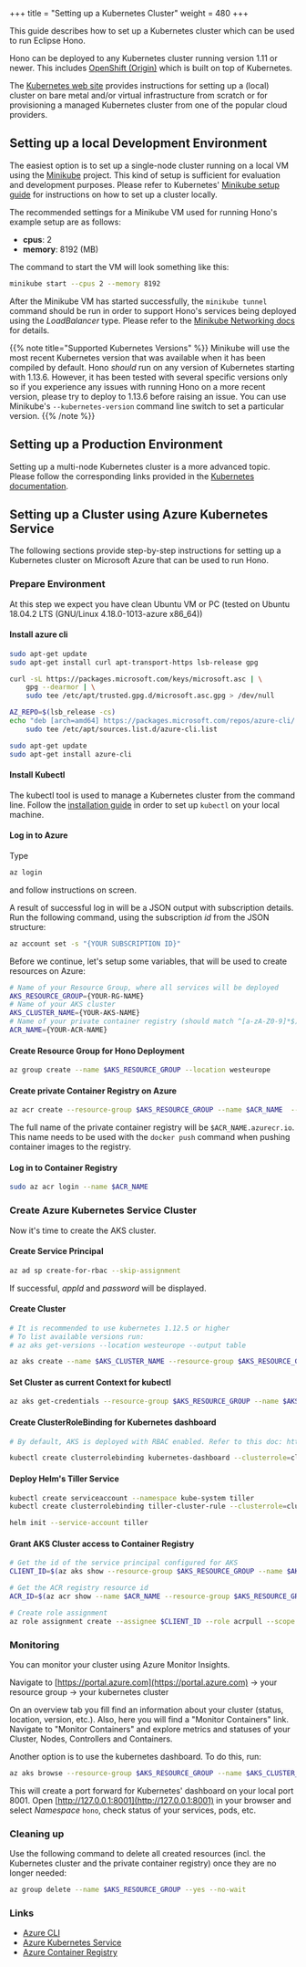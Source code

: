 +++
title = "Setting up a Kubernetes Cluster"
weight = 480
+++

This guide describes how to set up a Kubernetes cluster which can be used to run Eclipse Hono.
<!--more-->

Hono can be deployed to any Kubernetes cluster running version 1.11 or newer. This includes [OpenShift (Origin)](https://www.okd.io/) which is built on top of Kubernetes.

The [Kubernetes web site](https://kubernetes.io/docs/setup/) provides instructions for setting up a (local) cluster on bare metal and/or virtual infrastructure from scratch or for provisioning a managed Kubernetes cluster from one of the popular cloud providers.

<a name="Local Development"></a>
## Setting up a local Development Environment

The easiest option is to set up a single-node cluster running on a local VM using the [Minikube](https://github.com/kubernetes/minikube) project.
This kind of setup is sufficient for evaluation and development purposes.
Please refer to Kubernetes' [Minikube setup guide](https://kubernetes.io/docs/setup/minikube/) for instructions on how to set up a cluster locally.

The recommended settings for a Minikube VM used for running Hono's example setup are as follows:

* **cpus**: 2
* **memory**: 8192 (MB)

The command to start the VM will look something like this:
```sh
minikube start --cpus 2 --memory 8192
```

After the Minikube VM has started successfully, the `minikube tunnel` command should be run in order to support Hono's services being deployed using the *LoadBalancer* type. Please refer to the [Minikube Networking docs](https://github.com/kubernetes/minikube/blob/master/docs/networking.md#access-to-loadbalancer-services-using-minikube-tunnel) for details.

{{% note title="Supported Kubernetes Versions" %}}
Minikube will use the most recent Kubernetes version that was available when it has been compiled by default. Hono *should* run on any version of Kubernetes starting with 1.13.6. However, it has been tested with several specific versions only so if you experience any issues with running Hono on a more recent version, please try to deploy to 1.13.6 before
raising an issue. You can use Minikube's `--kubernetes-version` command line switch to set a particular version.
{{% /note %}}

## Setting up a Production Environment

Setting up a multi-node Kubernetes cluster is a more advanced topic. Please follow the corresponding links provided in the [Kubernetes documentation](https://kubernetes.io/docs/setup/#production-environment).

## Setting up a Cluster using Azure Kubernetes Service

The following sections provide step-by-step instructions for setting up a Kubernetes cluster on Microsoft Azure that can be used to run Hono.

### Prepare Environment

At this step we expect you have clean Ubuntu VM or PC (tested on Ubuntu 18.04.2 LTS (GNU/Linux 4.18.0-1013-azure x86_64))

#### Install azure cli

```sh
sudo apt-get update
sudo apt-get install curl apt-transport-https lsb-release gpg

curl -sL https://packages.microsoft.com/keys/microsoft.asc | \
    gpg --dearmor | \
    sudo tee /etc/apt/trusted.gpg.d/microsoft.asc.gpg > /dev/null

AZ_REPO=$(lsb_release -cs)
echo "deb [arch=amd64] https://packages.microsoft.com/repos/azure-cli/ $AZ_REPO main" | \
    sudo tee /etc/apt/sources.list.d/azure-cli.list

sudo apt-get update
sudo apt-get install azure-cli
```

#### Install Kubectl

The kubectl tool is used to manage a Kubernetes cluster from the command line.
Follow the [installation guide](https://kubernetes.io/docs/tasks/tools/install-kubectl/) in order to set up `kubectl` on your local machine.

#### Log in to Azure

Type

```sh
az login
```
and follow instructions on screen.

A result of successful log in will be a JSON output with subscription details. Run the following command, using the subscription *id* from the JSON structure:

```sh
az account set -s "{YOUR SUBSCRIPTION ID}"
```

Before we continue, let's setup some variables, that will be used to create resources on Azure:

```sh
# Name of your Resource Group, where all services will be deployed
AKS_RESOURCE_GROUP={YOUR-RG-NAME}
# Name of your AKS cluster
AKS_CLUSTER_NAME={YOUR-AKS-NAME}
# Name of your private container registry (should match ^[a-zA-Z0-9]*$)
ACR_NAME={YOUR-ACR-NAME}
```

#### Create Resource Group for Hono Deployment

```sh
az group create --name $AKS_RESOURCE_GROUP --location westeurope
```

#### Create private Container Registry on Azure

```sh
az acr create --resource-group $AKS_RESOURCE_GROUP --name $ACR_NAME  --sku Basic
```

The full name of the private container registry will be `$ACR_NAME.azurecr.io`. This name needs to be used with the `docker push` command when pushing container images to the registry.

#### Log in to Container Registry

```sh
sudo az acr login --name $ACR_NAME
```

### Create Azure Kubernetes Service Cluster

Now it's time to create the AKS cluster.

#### Create Service Principal

```sh
az ad sp create-for-rbac --skip-assignment
```
If successful, *appId* and *password* will be displayed.

#### Create Cluster

```sh
# It is recommended to use kubernetes 1.12.5 or higher
# To list available versions run:
# az aks get-versions --location westeurope --output table

az aks create --name $AKS_CLUSTER_NAME --resource-group $AKS_RESOURCE_GROUP --node-count 3 --generate-ssh-keys --service-principal "{appId}" --client-secret "{password}" --enable-addons monitoring --kubernetes-version 1.13.5
```

#### Set Cluster as current Context for kubectl

```sh
az aks get-credentials --resource-group $AKS_RESOURCE_GROUP --name $AKS_CLUSTER_NAME
```

#### Create ClusterRoleBinding for Kubernetes dashboard

```sh
# By default, AKS is deployed with RBAC enabled. Refer to this doc: https://docs.microsoft.com/en-us/azure/aks/kubernetes-dashboard

kubectl create clusterrolebinding kubernetes-dashboard --clusterrole=cluster-admin --serviceaccount=kube-system:kubernetes-dashboard
```

#### Deploy Helm's Tiller Service

```sh
kubectl create serviceaccount --namespace kube-system tiller
kubectl create clusterrolebinding tiller-cluster-rule --clusterrole=cluster-admin --serviceaccount=kube-system:tiller

helm init --service-account tiller
```

#### Grant AKS Cluster access to Container Registry

```sh
# Get the id of the service principal configured for AKS
CLIENT_ID=$(az aks show --resource-group $AKS_RESOURCE_GROUP --name $AKS_CLUSTER_NAME --query "servicePrincipalProfile.clientId" --output tsv)

# Get the ACR registry resource id
ACR_ID=$(az acr show --name $ACR_NAME --resource-group $AKS_RESOURCE_GROUP --query "id" --output tsv)

# Create role assignment
az role assignment create --assignee $CLIENT_ID --role acrpull --scope $ACR_ID
```

### Monitoring

You can monitor your cluster using Azure Monitor Insights.

Navigate to [https://portal.azure.com](https://portal.azure.com) -> your resource group -> your kubernetes cluster

On an overview tab you fill find an information about your cluster (status, location, version, etc.). Also, here you will find a "Monitor Containers" link. Navigate to "Monitor Containers" and explore metrics and statuses of your Cluster, Nodes, Controllers and Containers.

Another option is to use the kubernetes dashboard. To do this, run:

```sh
az aks browse --resource-group $AKS_RESOURCE_GROUP --name $AKS_CLUSTER_NAME
```

This will create a port forward for Kubernetes' dashboard on your local port 8001.
Open [http://127.0.0.1:8001](http://127.0.0.1:8001) in your browser and select *Namespace* `hono`, check status of your services, pods, etc.

### Cleaning up

Use the following command to delete all created resources (incl. the Kubernetes cluster and the private container registry)
once they are no longer needed:

```sh
az group delete --name $AKS_RESOURCE_GROUP --yes --no-wait
```

### Links

- [Azure CLI](https://docs.microsoft.com/en-us/cli/azure/?view=azure-cli-latest)
- [Azure Kubernetes Service](https://docs.microsoft.com/en-us/azure/aks/)
- [Azure Container Registry](https://docs.microsoft.com/en-us/azure/container-registry/)

